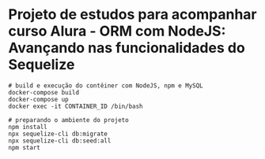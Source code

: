 # Projeto de estudos para acompanhar curso Alura - ORM com NodeJS: Avançando nas funcionalidades do Sequelize

```
# build e execução do contêiner com NodeJS, npm e MySQL
docker-compose build
docker-compose up
docker exec -it CONTAINER_ID /bin/bash

# preparando o ambiente do projeto
npm install
npx sequelize-cli db:migrate
npx sequelize-cli db:seed:all
npm start

```
